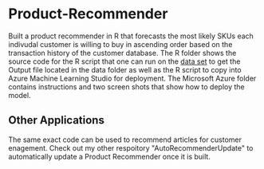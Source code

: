 # Product-Recommender
Built a product recommender in R that forecasts the most likely SKUs each indivudal customer is willing to buy in ascending order based on the transaction history of the customer database. The R folder shows the source code for the R script that one can run on the [data set](https://raw.githubusercontent.com/solomondaner/Product-Recommender/master/data/Sales.csv) to get the Output file located in the data folder as well as the R script to copy into Azure Machine Learning Studio for deployment. The Microsoft Azure folder contains instructions and two screen shots that show how to deploy the model.

 ## Other Applications
The same exact code can be used to recommend articles for customer enagement. Check out my other respoitory "AutoRecommenderUpdate" to automatically update a Product Recommender once it is built. 
